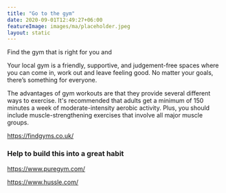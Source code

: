 ```yaml
---
title: "Go to the gym"
date: 2020-09-01T12:49:27+06:00
featureImage: images/ma/placeholder.jpeg
layout: static
---
```


Find the gym that is right for you and 

Your local gym is a friendly, supportive, and judgement-free spaces where you can come in, work out and leave feeling good. No matter your goals, there’s something for everyone.

The advantages of gym workouts are that they provide several different ways to exercise. It's recommended that adults get a minimum of 150 minutes a week of moderate-intensity aerobic activity. Plus, you should include muscle-strengthening exercises that involve all major muscle groups.

https://findgyms.co.uk/

### Help to build this into a great habit

https://www.puregym.com/

https://www.hussle.com/






